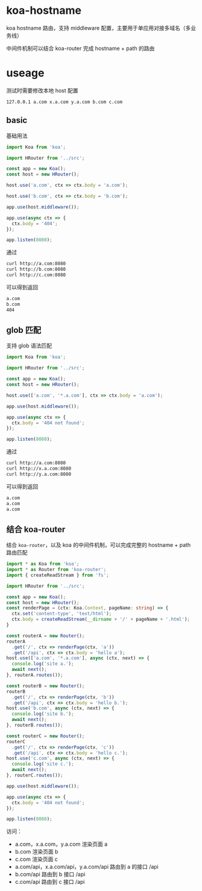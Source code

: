 # koa-hostname
koa hostname 路由，支持 middleware 配置，主要用于单应用对接多域名（多业务线）

中间件机制可以结合 koa-router 完成 hostname + path 的路由

# useage
测试时需要修改本地 host 配置

```host
127.0.0.1 a.com x.a.com y.a.com b.com c.com
```

## basic
基础用法
```typescript
import Koa from 'koa';

import HRouter from '../src';

const app = new Koa();
const host = new HRouter();

host.use('a.com', ctx => ctx.body = 'a.com');

host.use('b.com', ctx => ctx.body = 'b.com');

app.use(host.middleware());

app.use(async ctx => {
  ctx.body = '404';
});

app.listen(8080);
```
通过
```bash
curl http://a.com:8080
curl http://b.com:8080
curl http://c.com:8080
```
可以得到返回
```bash
a.com
b.com
404
```

## glob 匹配
支持 glob 语法匹配
```typescript
import Koa from 'koa';

import HRouter from '../src';

const app = new Koa();
const host = new HRouter();

host.use(['a.com', '*.a.com'], ctx => ctx.body = 'a.com');

app.use(host.middleware());

app.use(async ctx => {
  ctx.body = '404 not found';
});

app.listen(8080);
```
通过
```bash
curl http://a.com:8080
curl http://x.a.com:8080
curl http://y.a.com:8080
```
可以得到返回
```bash
a.com
a.com
a.com
```

## 结合 koa-router
结合 ```koa-router```，以及 koa 的中间件机制，可以完成完整的 hostname + path 路由匹配

```typescript
import * as Koa from 'koa';
import * as Router from 'koa-router';
import { createReadStream } from 'fs';

import HRouter from '../src';

const app = new Koa();
const host = new HRouter();
const renderPage = (ctx: Koa.Context, pageName: string) => {
  ctx.set('content-type', 'text/html');
  ctx.body = createReadStream(__dirname + '/' + pageName + '.html');
}

const routerA = new Router();
routerA
  .get('/', ctx => renderPage(ctx, 'a'))
  .get('/api', ctx => ctx.body = 'hello a');
host.use(['a.com', '*.a.com'], async (ctx, next) => {
  console.log('site a.');
  await next();
}, routerA.routes());

const routerB = new Router();
routerB
  .get('/', ctx => renderPage(ctx, 'b'))
  .get('/api', ctx => ctx.body = 'hello b.');
host.use('b.com', async (ctx, next) => {
  console.log('site b.');
  await next();
}, routerB.routes());

const routerC = new Router();
routerC
  .get('/', ctx => renderPage(ctx, 'c'))
  .get('/api', ctx => ctx.body = 'hello c.');
host.use('c.com', async (ctx, next) => {
  console.log('site c.');
  await next();
}, routerC.routes());

app.use(host.middleware());

app.use(async ctx => {
  ctx.body = '404 not found';
});

app.listen(8080);
```
访问：
- a.com，x.a.com，y.a.com 渲染页面 a
- b.com 渲染页面 b
- c.com 渲染页面 c
- a.com/api，x.a.com/api，y.a.com/api 路由到 a 的接口 /api
- b.com/api 路由到 b 接口 /api
- c.com/api 路由到 c 接口 /api
